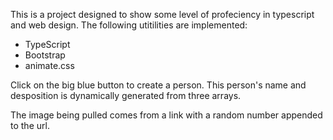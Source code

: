 

This is a project designed to show some level of profeciency in typescript and web design. The following utitilities are implemented:

- TypeScript
- Bootstrap
- animate.css


Click on the big blue button to create a person. This person's name and desposition is dynamically generated from three arrays. 

The image being pulled comes from a link with a random number appended to the url. 